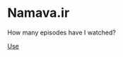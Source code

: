 # Namava.ir

How many episodes have I watched?

[Use](https://dalirnet.github.io/namava/build/index.html)
